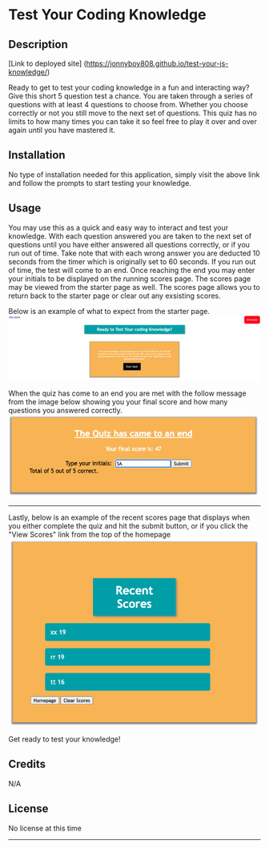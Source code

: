 # Test Your Coding Knowledge

## Description

[Link to deployed site] (https://jonnyboy808.github.io/test-your-js-knowledge/)

Ready to get to test your coding knowledge in a fun and interacting way? Give this short 5 question test a chance. You are taken through a series of questions with at least 4 questions to choose from. Whether you choose correctly or not you still move to the next set of questions. This quiz has no limits to how many times you can take it so feel free to play it over and over again until you have mastered it.

## Installation

No type of installation needed for this application, simply visit the above link and follow the prompts to start testing your knowledge.

## Usage

You may use this as a quick and easy way to interact and test your knowledge. With each question answered you are taken to the next set of questions until you have either answered all questions correctly, or if you run out of time. Take note that with each wrong answer you are deducted 10 seconds from the timer which is originally set to 60 seconds. If you run out of time, the test will come to an end. Once reaching the end you may enter your initials to be displayed on the running scores page. The scores page may be viewed from the starter page as well. The scores page allows you to return back to the starter page or clear out any exsisting scores.


Below is an example of what to expect from the starter page.
![Example of homepage](assets/images/homepage.png)


When the quiz has come to an end you are met with the follow message from the image below showing you your final score and how many questions you answered correctly. 
![Example of end of quiz](assets/images/end_of_quiz.png)

---
Lastly, below is an example of the recent scores page that displays when you either complete the quiz and hit the submit button, or if you click the "View Scores" link from the top of the homepage
![Example of function](assets/images/scores.png)

Get ready to test your knowledge!


## Credits

N/A

## License

No license at this time

---
